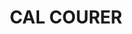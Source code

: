 ---
layout: test
title:  "CAL COURER"
coordinates:
  - group1:
        - [1.459894977738193, 42.356608766590107]
        - [1.460046379435227, 42.356674776720745]
        - [1.460072759021176, 42.356669567960594]
        - [1.460109904848483, 42.35662278027489]
        - [1.459934468196868, 42.356558116264118]
        - [1.459894977738193, 42.356608766590107]
---